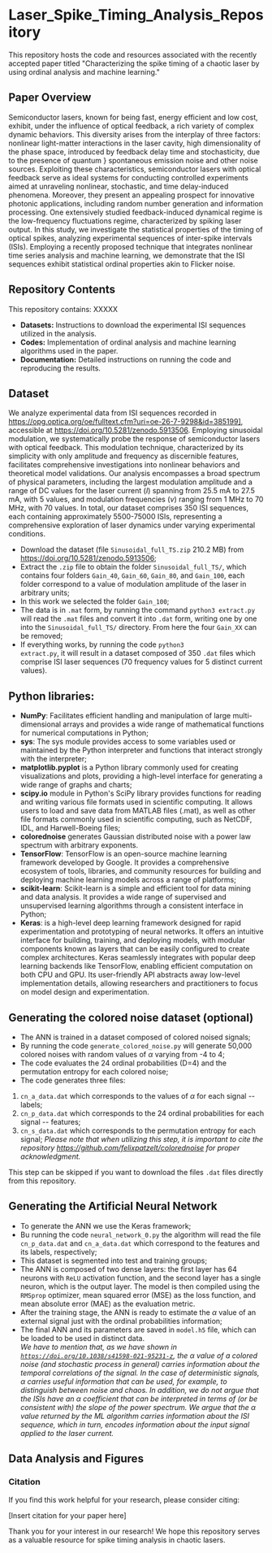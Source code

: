 # Laser_Spike_Timing_Analysis_Repository
 This repository hosts the code and resources associated with the recently accepted paper titled "Characterizing the spike timing of a chaotic laser by using ordinal analysis and machine learning."

## Paper Overview

Semiconductor lasers, known for being fast, energy efficient and low cost, exhibit, under the influence of optical feedback, a rich variety of complex dynamic behaviors. This diversity arises from the interplay of three factors: nonlinear light-matter interactions in the laser cavity, high dimensionality of the phase space, introduced by feedback delay time and stochasticity, due to the presence of quantum } spontaneous emission noise and other noise sources. Exploiting these characteristics, semiconductor lasers with optical feedback serve as ideal systems for conducting controlled experiments aimed at unraveling nonlinear, stochastic, and time delay-induced phenomena. Moreover, they present an appealing prospect for innovative photonic applications, including random number generation and information processing. One extensively studied feedback-induced dynamical regime is the low-frequency fluctuations regime, characterized by spiking laser output. In this study, we investigate the statistical properties of the timing of optical spikes, analyzing experimental sequences of inter-spike intervals (ISIs). Employing a recently proposed technique that integrates nonlinear time series analysis and machine learning, we demonstrate that the ISI sequences exhibit statistical ordinal properties akin to Flicker noise.

## Repository Contents

This repository contains: XXXXX

- **Datasets:** Instructions to download the experimental ISI sequences utilized in the analysis.
- **Codes:** Implementation of ordinal analysis and machine learning algorithms used in the paper.
- **Documentation:** Detailed instructions on running the code and reproducing the results.

## Dataset

We analyze experimental data from ISI sequences recorded in https://opg.optica.org/oe/fulltext.cfm?uri=oe-26-7-9298&id=385199], accessible at https://doi.org/10.5281/zenodo.5913506. Employing sinusoidal modulation, we systematically probe the response of semiconductor lasers with optical feedback. This modulation technique, characterized by its simplicity with only amplitude and frequency as discernible features, facilitates comprehensive investigations into nonlinear behaviors and theoretical model validations. Our analysis encompasses a broad spectrum of physical parameters, including the largest modulation amplitude and a range of DC values for the laser current ($I$) spanning from 25.5 mA to 27.5 mA, with 5 values, and modulation frequencies ($\nu$) ranging from 1 MHz to 70 MHz, with 70 values. In total, our dataset comprises 350 ISI sequences, each containing approximately 5500-75000 ISIs, representing a comprehensive exploration of laser dynamics under varying experimental conditions.
- Download the dataset (file <code>Sinusoidal_full_TS.zip</code> 210.2 MB) from https://doi.org/10.5281/zenodo.5913506;
- Extract the <code>.zip</code> file to obtain the folder <code>Sinusoidal_full_TS/</code>, which contains four folders <code>Gain_40</code>, <code>Gain_60</code>, <code>Gain_80</code>, and <code>Gain_100</code>, each folder correspond to a value of modulation amplitude of the laser in arbitrary units;
- In this work we selected the folder <code>Gain_100</code>;
- The data is in <code>.mat</code> form, by running the command <code>python3 extract.py</code> will read the <code>.mat</code> files and convert it into <code>.dat</code> form, writing one by one into the <code>Sinusoidal_full_TS/</code> directory. From here the four <code>Gain_XX</code> can be removed;
- If everything works, by running the code <code>python3 extract.py</code>, it will result in a dataset composed of 350 <code>.dat</code> files which comprise ISI laser sequences (70 frequency values for 5 distinct current values).

## Python libraries:

- **NumPy**: Facilitates efficient handling and manipulation of large multi-dimensional arrays and provides a wide range of mathematical functions for numerical computations in Python;
- **sys**: The sys module provides access to some variables used or maintained by the Python interpreter and functions that interact strongly with the interpreter;
- **matplotlib.pyplot** is a Python library commonly used for creating visualizations and plots, providing a high-level interface for generating a wide range of graphs and charts;
- **scipy.io** module in Python's SciPy library provides functions for reading and writing various file formats used in scientific computing. It allows users to load and save data from MATLAB files (.mat), as well as other file formats commonly used in scientific computing, such as NetCDF, IDL, and Harwell-Boeing files;
- **colorednoise** generates Gaussian distributed noise with a power law spectrum with arbitrary exponents.
- **TensorFlow**: TensorFlow is an open-source machine learning framework developed by Google. It provides a comprehensive ecosystem of tools, libraries, and community resources for building and deploying machine learning models across a range of platforms;
- **scikit-learn**: Scikit-learn is a simple and efficient tool for data mining and data analysis. It provides a wide range of supervised and unsupervised learning algorithms through a consistent interface in Python;
- **Keras**: is a high-level deep learning framework designed for rapid experimentation and prototyping of neural networks. It offers an intuitive interface for building, training, and deploying models, with modular components known as layers that can be easily configured to create complex architectures. Keras seamlessly integrates with popular deep learning backends like TensorFlow, enabling efficient computation on both CPU and GPU. Its user-friendly API abstracts away low-level implementation details, allowing researchers and practitioners to focus on model design and experimentation.

## Generating the colored noise dataset (optional)
- The ANN is trained in a dataset composed of colored noised signals;
- By running the code <code>generate_colored_noise.py</code> will generate 50,000 colored noises with random values of $\alpha$ varying from -4 to 4;
- The code evaluates the 24 ordinal probabilities (D=4) and the permutation entropy for each colored noise;
- The code generates three files:
1. <code>cn_a_data.dat</code> which corresponds to the values of $\alpha$ for each signal -- labels;
2. <code>cn_p_data.dat</code> which corresponds to the 24 ordinal probabilities for each signal -- features;
3. <code>cn_s_data.dat</code> which corresponds to the permutation entropy for each signal;
*Please note that when utilizing this step, it is important to cite the repository https://github.com/felixpatzelt/colorednoise for proper acknowledgment.*

This step can be skipped if you want to download the files <code>.dat</code> files directly from this repository.

## Generating the Artificial Neural Network
- To generate the ANN we use the Keras framework;
- Bu running the code <code>neural_network_0.py</code> the algorithm will read the file <code>cn_p_data.dat</code> and <code>cn_a_data.dat</code> which correspond to the features and its labels, respectively;
- This dataset is segmented into test and training groups; 
- The ANN is composed of two dense layers: the first layer has 64 neurons with <code>ReLU</code> activation function, and the second layer has a single neuron, which is the output layer. The model is then compiled using the <code>RMSprop</code> optimizer, mean squared error (MSE) as the loss function, and mean absolute error (MAE) as the evaluation metric.
- After the training stage, the ANN is ready to estimate the $\alpha$ value of an external signal just with the ordinal probabilities information;
- The final ANN and its parameters are saved in <code>model.h5</code> file, which can be loaded to be used in distinct data.</br>
*We have to mention that, as we have shown in <code>https://doi.org/10.1038/s41598-021-95231-z</code>, the $\alpha$ value of a colored noise (and stochastic process in general) carries information about the temporal correlations of the signal. In the case of deterministic signals, $\alpha$ carries useful information that can be used, for example, to distinguish between noise and chaos. In addition, we do not argue that the ISIs have an $\alpha$ coefficient that can be interpreted in terms of (or be consistent with) the slope of the power spectrum. We argue that the $\alpha$ value returned by the ML algorithm carries information about the ISI sequence, which in turn, encodes information about the input signal applied to the laser current.*

## Data Analysis and Figures



### Citation

If you find this work helpful for your research, please consider citing:

\[Insert citation for your paper here\]

Thank you for your interest in our research! We hope this repository serves as a valuable resource for spike timing analysis in chaotic lasers.
